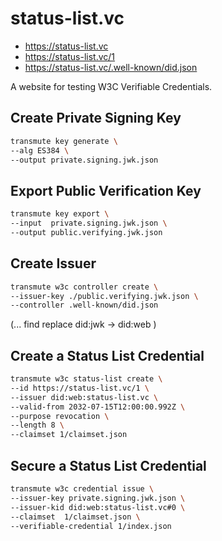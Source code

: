 # status-list.vc

- https://status-list.vc
- https://status-list.vc/1
- https://status-list.vc/.well-known/did.json

A website for testing W3C Verifiable Credentials.

## Create Private Signing Key

```sh
transmute key generate \
--alg ES384 \
--output private.signing.jwk.json
```

## Export Public Verification Key

```sh
transmute key export \
--input  private.signing.jwk.json \
--output public.verifying.jwk.json
```

## Create Issuer

```sh
transmute w3c controller create \
--issuer-key ./public.verifying.jwk.json \
--controller .well-known/did.json
```

(... find replace did:jwk -> did:web )

## Create a Status List Credential

```sh
transmute w3c status-list create \
--id https://status-list.vc/1 \
--issuer did:web:status-list.vc \
--valid-from 2032-07-15T12:00:00.992Z \
--purpose revocation \
--length 8 \
--claimset 1/claimset.json
```

## Secure a Status List Credential

```sh
transmute w3c credential issue \
--issuer-key private.signing.jwk.json \
--issuer-kid did:web:status-list.vc#0 \
--claimset  1/claimset.json \
--verifiable-credential 1/index.json
```



